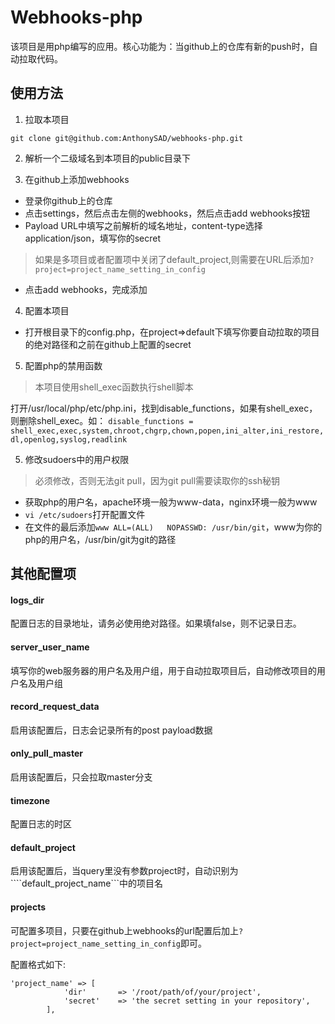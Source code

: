 # Webhooks-php

该项目是用php编写的应用。核心功能为：当github上的仓库有新的push时，自动拉取代码。

## 使用方法

1. 拉取本项目

```
git clone git@github.com:AnthonySAD/webhooks-php.git
```

2. 解析一个二级域名到本项目的public目录下

3. 在github上添加webhooks

- 登录你github上的仓库
- 点击settings，然后点击左侧的webhooks，然后点击add webhooks按钮
- Payload URL中填写之前解析的域名地址，content-type选择application/json，填写你的secret
> 如果是多项目或者配置项中关闭了default_project,则需要在URL后添加```?project=project_name_setting_in_config```
- 点击add webhooks，完成添加

4. 配置本项目

- 打开根目录下的config.php，在project=>default下填写你要自动拉取的项目的绝对路径和之前在github上配置的secret

5. 配置php的禁用函数
> 本项目使用shell_exec函数执行shell脚本

打开/usr/local/php/etc/php.ini，找到disable_functions，如果有shell_exec，则删除shell_exec。如：
```disable_functions = shell_exec,exec,system,chroot,chgrp,chown,popen,ini_alter,ini_restore,dl,openlog,syslog,readlink```

5. 修改sudoers中的用户权限
> 必须修改，否则无法git pull，因为git pull需要读取你的ssh秘钥

- 获取php的用户名，apache环境一般为www-data，nginx环境一般为www
- ```vi /etc/sudoers```打开配置文件
- 在文件的最后添加```www ALL=(ALL)   NOPASSWD: /usr/bin/git```，www为你的php的用户名，/usr/bin/git为git的路径

## 其他配置项

#### logs_dir

配置日志的目录地址，请务必使用绝对路径。如果填false，则不记录日志。

#### server_user_name

填写你的web服务器的用户名及用户组，用于自动拉取项目后，自动修改项目的用户名及用户组

#### record_request_data

启用该配置后，日志会记录所有的post payload数据

#### only_pull_master

启用该配置后，只会拉取master分支

#### timezone

配置日志的时区

#### default_project

启用该配置后，当query里没有参数project时，自动识别为````default_project_name```中的项目名

#### projects

可配置多项目，只要在github上webhooks的url配置后加上```?project=project_name_setting_in_config```即可。

配置格式如下:
```
'project_name' => [
            'dir'       => '/root/path/of/your/project',
            'secret'    => 'the secret setting in your repository',
        ],
```